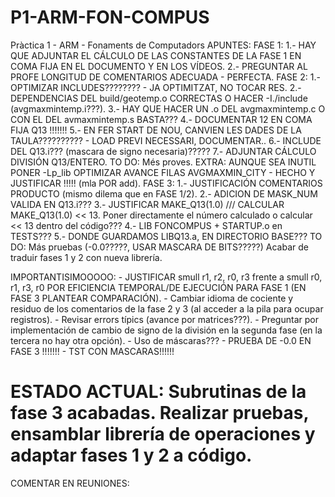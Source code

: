 # P1-ARM-FON-COMPUS
Pràctica 1 - ARM - Fonaments de Computadors
APUNTES:
FASE 1:
    1.- HAY QUE ADJUNTAR EL CÁLCULO DE LAS CONSTANTES DE LA FASE 1 EN COMA FIJA EN EL DOCUMENTO Y EN LOS VÍDEOS.
    2.- PREGUNTAR AL PROFE LONGITUD DE COMENTARIOS ADECUADA - PERFECTA.
FASE 2:
    1.- OPTIMIZAR INCLUDES???????? - JA OPTIMITZAT, NO TOCAR RES.
    2.- DEPENDENCIAS DEL build/geotemp.o CORRECTAS O HACER -I./include (avgmaxmintemp.i???).
    3.- HAY QUE HACER UN .o DEL avgmaxmintemp.c O CON EL DEL avmaxmintemp.s BASTA???
    4.- DOCUMENTAR 12 EN COMA FIJA Q13 !!!!!!!
    5.- EN FER START DE NOU, CANVIEN LES DADES DE LA TAULA?????????? - LOAD PREVI NECESSARI, DOCUMENTAR..
    6.- INCLUDE DEL Q13.i??? (mascara de signo necesaria)?????
    7.- ADJUNTAR CÁLCULO DIVISIÓN Q13/ENTERO.
    TO DO: Més proves.
    EXTRA: AUNQUE SEA INUTIL PONER -Lp_lib
    OPTIMIZAR AVANCE FILAS AVGMAXMIN_CITY - HECHO Y JUSTIFICAR !!!!! (mla POR add).
FASE 3:
    1.- JUSTIFICACIÓN COMENTARIOS PRODUCTO (mismo dilema que en FASE 1/2).
    2.- ADICION DE MASK_NUM VALIDA EN Q13.i???
    3.- JUSTIFICAR MAKE_Q13(1.0) /// CALCULAR MAKE_Q13(1.0) << 13. Poner directamente el número calculado o calcular << 13 dentro del código???
    4.- LIB FONCOMPUS + STARTUP.o en TESTS???
    5.- DONDE GUARDAMOS LIBQ13.a, EN DIRECTORIO BASE???
    TO DO: Más pruebas (-0.0?????, USAR MASCARA DE BITS?????)
           Acabar de traduir fases 1 y 2 con nueva librería.

IMPORTANTISIMOOOOO:
        -   JUSTIFICAR smull r1, r2, r0, r3 frente a smull r0, r1, r3, r0  POR EFICIENCIA TEMPORAL/DE EJECUCIÓN PARA FASE 1 (EN FASE 3 PLANTEAR COMPARACIÓN).
        -   Cambiar idioma de cociente y residuo de los comentarios de la fase 2 y 3 (al acceder a la pila para ocupar registros).
        -   Revisar errors típics (avance por matrices???).
        -   Preguntar por implementación de cambio de signo de la división en la segunda fase (en la tercera no hay otra opción).
        -   Uso de máscaras???
        -   PRUEBA DE -0.0 EN FASE 3 !!!!!!!
        -   TST CON MASCARAS!!!!!!

# ESTADO ACTUAL: Subrutinas de la fase 3 acabadas. Realizar pruebas, ensamblar librería de operaciones y adaptar fases 1 y 2 a código.

COMENTAR EN REUNIONES:
